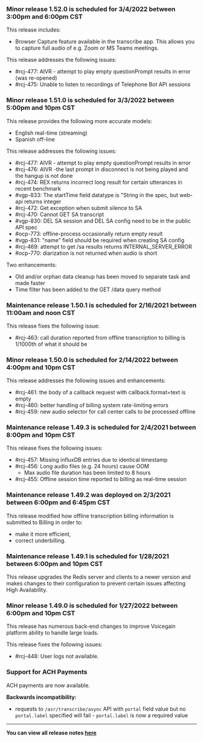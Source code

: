 ### Minor release 1.52.0 is scheduled for 3/4/2022 between 3:00pm and 6:00pm CST

This release includes:
* Browser Capture feature available in the transcribe app. This allows you to capture full audio of e.g. Zoom or MS Teams meetings.

This release addresses the following issues:
* #rcj-477: AIVR - attempt to play empty questionPrompt results in error (was re-opened)
* #rcj-475: Unable to listen to recordings of Telephone Bot API sessions

### Minor release 1.51.0 is scheduled for 3/3/2022 between 5:00pm and 10pm CST

This release provides the following more accurate models:
* English real-time (streaming)
* Spanish off-line

This release addresses the following issues:
* #rcj-477: AIVR - attempt to play empty questionPrompt results in error
* #rcj-476: AIVR -the last prompt in disconnect is not being played and the hangup is not done
* #rcj-474: REX returns incorrect long result for certain utterances in recent benchmark
* #vgp-833: The startTime field datatype is "String in the spec, but web-api returns integer
* #rcj-472: Get exception when submit silence to SA
* #rcj-470: Cannot GET SA transcript
* #vgp-830: DEL SA session and DEL SA config need to be in the public API spec
* #ocp-773: offline-process occasionally return empty result
* #vgp-831: "name" field should be required when creating SA config
* #rcj-469: attempt to get /sa results returns INTERNAL_SERVER_ERROR
* #ocp-770: diarization is not returned when audio is short

Two enhancements:
* Old and/or orphan data cleanup has been moved to separate task and made faster
* Time filter has been added to the GET /data query method  

### Maintenance release 1.50.1 is scheduled for 2/16/2021 between 11:00am and noon CST

This release fixes the following issue:
* #rcj-463: call duration reported from offline transcription to billing is 1/1000th of what it should be

### Minor release 1.50.0 is scheduled for 2/14/2022 between 4:00pm and 10pm CST

This release addresses the following issues and enhancements:
* #rcj-461: the body of a callback request with callback.format=text is empty
* #rcj-460: better handling of billing system rate-limiting errors
* #rcj-459: new audio selector for call center calls to be processed offline

### Maintenance release 1.49.3 is scheduled for 2/4/2021 between 8:00pm and 10pm CST

This release fixes the following issues:
* #rcj-457: Missing influxDB entries due to identical timestamp
* #rcj-456: Long audio files (e.g. 24 hours) cause OOM
  * Max audio file duration has been limited to 8 hours
* #rcj-455: Offline session time reported to billing as real-time session

### Maintenance release 1.49.2 was deployed on 2/3/2021 between 6:00pm and 6:45pm CST

This release modified how offline transcription billing information is submitted to Billing in order to:
* make it more efficient,
* correct underbilling. 

### Maintenance release 1.49.1 is scheduled for 1/28/2021 between 6:00pm and 10pm CST

This release upgrades the Redis server and clients to a newer version and makes changes to their configuration to prevent certain issues affecting High Availability.

### Minor release 1.49.0 is scheduled for 1/27/2022 between 6:00pm and 10pm CST

This release has numerous back-end changes to improve Voicegain platform ability to handle large loads.

This release fixes the following issues:
* #rcj-448: User logs not available.


### Support for ACH Payments

ACH payments are now available.

**Backwards incompatibility:**
* requests to `/asr/transcribe/async` API with `portal` field value but no `portal.label` specified will fail - `portal.label` is now a required value 

---
**You can view all release notes [here](https://github.com/voicegain/platform/releases)** 



































 













































